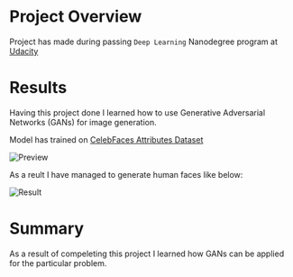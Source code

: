# Project Overview

Project has made during passing `Deep Learning` Nanodegree program at [Udacity](https://www.udacity.com)

# Results

Having this project done I learned how to use Generative Adversarial Networks (GANs) for image generation.

Model has trained on [CelebFaces Attributes Dataset](http://mmlab.ie.cuhk.edu.hk/projects/CelebA.html)

![Preview]('./assets/processed_face_data.png')

As a reult I have managed to generate human faces like below:

![Result]('./assets/result.png')

# Summary

As a result of compeleting this project I learned how GANs can be applied for the particular problem.
